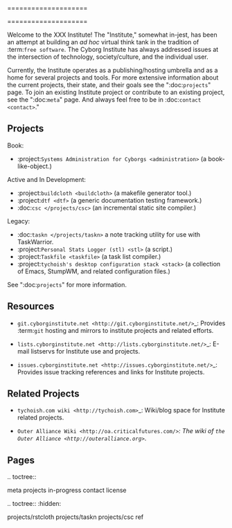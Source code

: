 ====================

====================

Welcome to the XXX Institute! The "Institute," somewhat in-jest, has
been an attempt at building an *ad hoc* virtual think tank in the
tradition of :term:`free software`. The Cyborg Institute has always
addressed issues at the intersection of technology, society/culture,
and the individual user.

Currently, the Institute operates as a publishing/hosting umbrella and
as a home for several projects and tools. For more extensive
information about the current projects, their state, and their goals
see the ":doc:`projects`" page. To join an existing Institute project
or contribute to an existing project, see the ":doc:`meta`" page. And
always feel free to be in :doc:`contact <contact>`."

Projects
--------

Book:

- :project:`Systems Administration for Cyborgs <administration>` (a book-like-object.)

Active and In Development:

- :project:`buildcloth <buildcloth>` (a makefile generator tool.)
- :project:`dtf <dtf>` (a generic documentation testing framework.)
- :doc:`csc </projects/csc>` (an incremental static site compiler.)

Legacy:

- :doc:`taskn </projects/taskn>` a note tracking utility for use with TaskWarrior.
- :project:`Personal Stats Logger (stl) <stl>` (a script.)
- :project:`Taskfile <taskfile>` (a task list compiler.)
- :project:`tychoish's desktop configuration stack <stack>` (a
  collection of Emacs, StumpWM, and related configuration files.)

See ":doc:`projects`" for more information.

Resources
---------

- `git.cyborginstitute.net <http://git.cyborginstitute.net/>`_:
  Provides :term:`git` hosting and mirrors to institute projects and
  related efforts.

- `lists.cyborginstitute.net <http://lists.cyborginstitute.net/>`_:
  E-mail listservs for Institute use and projects.

- `issues.cyborginstitute.net <http://issues.cyborginstitute.net/>`_:
  Provides issue tracking references and links for Institute projects.

Related Projects
----------------

- `tychoish.com wiki <http://tychoish.com>`_: Wiki/blog space for
  Institute related projects.

- `Outer Alliance Wiki <http://oa.criticalfutures.com/>`_: The wiki of
  `the Outer Alliance <http://outeralliance.org>`_.

Pages
-----

.. toctree::

   meta
   projects
   in-progress
   contact
   license

.. toctree::
   :hidden:

   projects/rstcloth
   projects/taskn
   projects/csc
   ref
